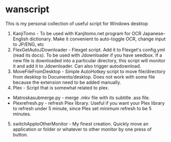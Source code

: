 # wanscript
This is my personal collection of useful script for Windows desktop

1. KanjiTomo - To be used with Kanjitomo.net program for OCR Japanese-English dictionary. Make it convenient to auto-toggle OCR, change input to JP/ENG, etc
2. FlexGetAutoJDownloader - Flexget script. Add it to Flexget's config.yml (read its docs). To be used with Jdownloader if you have seedbox. If a new file is downloaded into a particular directory, this script will monitor it and add it to Jdownloader. Can also trigger autodownload.
3. MoveFileFromDesktop - Simple AutoHotkey script to move file/directory from desktop to Documents/desktop. Does not work with some file because the extension need to be added manually.
4. Plex - Script that is somewhat related to plex. 
- Matroskasubmerge.py - merge .mkv file with its subtitle .ass file. 
- Plexrefresh.py - refresh Plex library. Useful if you want your Plex library to refresh under 5 minute, since Plex set minimum refresh to be 5 minutes. 
5. switchApptoOtherMonitor - My finest creation. Quickly move an application or folder or whatever to other monitor by one press of button.
